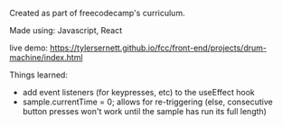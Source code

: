 Created as part of freecodecamp's curriculum.

Made using: Javascript, React

live demo: https://tylersernett.github.io/fcc/front-end/projects/drum-machine/index.html

Things learned: 
* add event listeners (for keypresses, etc) to the useEffect hook
* sample.currentTime = 0; allows for re-triggering (else, consecutive button presses won't work until the sample has run its full length)